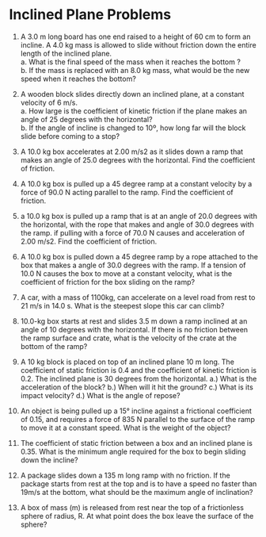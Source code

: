 # Inclined Plane Problems


1. A 3.0 m long board has one end raised to a height of 60 cm to form an incline. A 4.0 kg mass is allowed to slide without friction down the entire length of the inclined plane.  
a. What is the final speed of the mass when it reaches the bottom ?  
b. If the mass is replaced with an 8.0 kg mass, what would be the new speed when it reaches the bottom?

2. A wooden block slides directly down an inclined plane, at a constant velocity of 6 m/s.  
a. How large is the coefficient of kinetic friction if the plane makes an angle of 25 degrees with the horizontal?  
b. If the angle of incline is changed to 10º, how long far will the block slide before coming to a stop?

3. A 10.0 kg box accelerates at 2.00 m/s2 as it slides down a ramp that makes an angle of 25.0 degrees with the horizontal. Find the coefficient of friction.

4. A 10.0 kg box is pulled up a 45 degree ramp at a constant velocity by a force of 90.0 N acting parallel to the ramp. Find the coefficient of friction.

5. a 10.0 kg box is pulled up a ramp that is at an angle of 20.0 degrees with the horizontal, with the rope that makes and angle of 30.0 degrees with the ramp. if pulling with a force of 70.0 N causes and acceleration of 2.00 m/s2. Find the coefficient of friction.

6. A 10.0 kg box is pulled down a 45 degree ramp by a rope attached to the box that makes a angle of 30.0 degrees with the ramp. If a tension of 10.0 N causes the box to move at a constant velocity, what is the coefficient of friction for the box sliding on the ramp?

7. A car, with a mass of 1100kg, can accelerate on a level road from rest to 21 m/s in 14.0 s. What is the steepest slope this car can climb?

8. 10.0-kg box starts at rest and slides 3.5 m down a ramp inclined at an angle of 10 degrees with the horizontal. If there is no friction between the ramp surface and crate, what is the velocity of the crate at the bottom of the ramp?

9. A 10 kg block is placed on top of an inclined plane 10 m long. The coefficient of static friction is 0.4 and the coefficient of kinetic friction is 0.2. The inclined plane is 30 degrees from the horizontal. a.) What is the acceleration of the block? b.) When will it hit the ground? c.) What is its impact velocity? d.) What is the angle of repose?

10. An object is being pulled up a 15° incline against a frictional coefficient of 0.15, and requires a force of 835 N parallel to the surface of the ramp to move it at a constant speed. What is the weight of the object?

11. The coefficient of static friction between a box and an inclined plane is 0.35.  What is the minimum angle required for the box to begin sliding down the incline?

12. A package slides down a 135 m long ramp with no friction. If the package starts from rest at the top and is to have a speed no faster than 19m/s at the bottom, what should be the maximum angle of inclination?

13. A box of mass (m) is released from rest near the top of a frictionless sphere of radius, R. At what point does the box leave the surface of the sphere?
